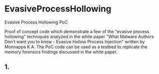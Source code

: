 # EvasiveProcessHollowing
Evasive Process Hollowing PoC

Proof of concept code which demonstrate a few of the "evasive process hollowing" techniques analyzed in the white paper "What Malware Authors Don't want you to know - Evasive Hollow Process Injection" written by Monnappa K A.  The PoC code can be used as a testbed to replicate the memory forensics findings discussed in the white paper.

## 1. 

